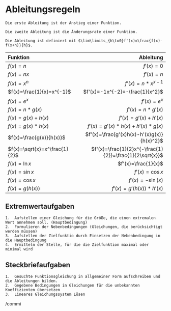 # Ableitungsregeln
~~~ad-important
Die erste Ableitung ist der Anstieg einer Funktion.

Die zweite Ableitung ist die Änderungsrate einer Funktion. 

Die Ableitung ist definiert mit $\lim\limits_{h\to0}f'(x)=\frac{f(x)-f(x+h)}{h}$.
~~~
|Funktion|Ableitung|
|:-|-:|
|$f(x)=n$|$f'(x)=0$|
|$f(x)=nx$|$f'(x)=n$|
|$f(x)=x^n$|$f'(x)=n*x^{x-1}$|
|$f(x)=\frac{1}{x}=x^{-1}$|$f'(x)=-1x^{-2}=-\frac{1}{x^2}$|
|$f(x)=e^x$|$f'(x)=e^x$|
|$f(x)=n*g(x)$|$f'(x)=n*g'(x)$|
|$f(x)=g(x)+h(x)$|$f'(x)=g'(x)+h'(x)$|
|$f(x)=g(x)*h(x)$|$f'(x)=g'(x)*h(x)+h'(x)*g(x)$|
|$f(x)=\frac{g(x)}{h(x)}$|$f'(x)=\frac{g'(x)h(x)-h'(x)g(x)}{h(x)^2}$|
|$f(x)=\sqrt{x}=x^\frac{1}{2}$|$f'(x)=\frac{1}{2}x^{-\frac{1}{2}}=\frac{1}{2\sqrt{x}}$|
|$f(x)=\ln{x}$|$f'(x)=\frac{1}{x}$|
|$f(x)=\sin{x}$|$f'(x)=\cos{x}$|
|$f(x)=\cos{x}$|$f'(x)=-\sin(x)$|
|$f(x)=g(h(x))$|$f'(x)=g'(h(x))*h'(x)$|
## Extremwertaufgaben
~~~ad-important
1.  Aufstellen einer Gleichung für die Größe, die einen extremalen Wert annehmen soll. (Hauptbedingung)
2.  Formulieren der Nebenbedingungen (Gleichungen, die berücksichtigt werden müssen)
3.  Aufstellen der Zielfunktio durch Einsetzen der Nebenbedingung in die Hauptbedingung
4.  Ermitteln der Stelle, für die die Zielfunktion maximal oder minimal wird
~~~
## Steckbriefaufgaben
~~~ad-important
1.  Gesuchte Funktionsgleichung in allgemeiner Form aufschreiben und die Ableitungen bilden.
2.  Gegebene Bedingungen in Gleichungen für die unbekannten Koeffizienten übersetzen
3.  Lineares Gleichungssystem Lösen
~~~
/commi